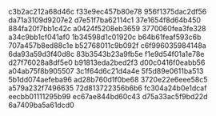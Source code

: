 c3b2ac212a68d46c
f33e9ec457b80e78
956f1375dac2df56
da71a3109d9207e2
d7e51f7ba62114c1
37e1654f8d64b450
884fa20f7bb1c42c
a0424f5208eb3659
3770060fea3fe328
a34c9bb1cf041af0
1b34598d1c01920c
b64b61feaf593c6b
707a457b8ed88c1e
b52768011c9b092f
c6f996035984148a
6da93a59d3f40d8c
83b3543b23a9fb5e
f1e9d54f01a1e78e
d27f76028a8df5e0
b91813eda2bed2f3
d00c0416f0eabb56
a04ab75f8b905507
3c1f64d6c21d4a4e
5f5d89e0611ba513
5b1dd074aefeba96
ad28b760d1f0be68
3720e22e6eee58c5
a579a232f7496635
72d813722356b6b6
fc304a24b0e1dcaf
eecbb01111295b99
ec67ae844bd60c43
d75a33ac5f9bd22d
6a7409ba5a61dcd0
